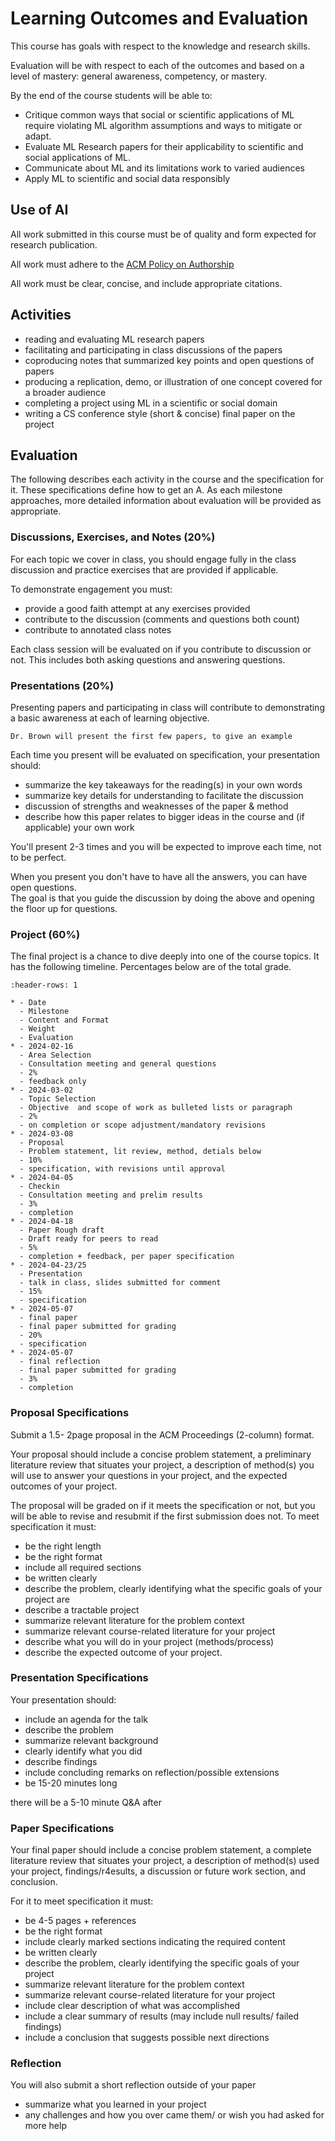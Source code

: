 # Learning Outcomes and Evaluation



This course has goals with respect to the knowledge and research skills.  

Evaluation will be with respect to each of the outcomes and based on a level of mastery: general awareness, competency, or mastery.


By the end of the course students will be able to:
- Critique common ways that social or scientific applications of ML require violating ML algorithm assumptions and ways to mitigate or adapt.
- Evaluate ML Research papers for their applicability to scientific and social applications of ML.
- Communicate about ML and its limitations work to varied audiences
- Apply ML to scientific and social data responsibly

## Use of AI

All work submitted in this course must be of quality and form expected for research publication.  

All work must adhere to the [ACM Policy on Authorship](https://www.acm.org/publications/policies/new-acm-policy-on-authorship)

All work must be clear, concise, and include appropriate citations. 


## Activities

- reading and evaluating ML research papers
- facilitating and participating in class discussions of the papers
- coproducing notes that summarized key points and open questions of papers
- producing a replication, demo, or illustration of one concept covered for a broader audience
- completing a project using ML in a scientific or social domain
- writing a CS conference style (short & concise) final paper on the project
<!-- - reflect on methodologies used in this type of research -->

<!-- - joint annotated bibliography -->

## Evaluation


The following describes each activity in the course and the specification for it. These specifications define how to get an A.  As each milestone approaches, more detailed information about evaluation will be provided as appropriate. 

### Discussions, Exercises, and Notes (20%)

For each topic we cover in class, you should engage fully in the class discussion
and practice exercises that are provided if applicable.

To demonstrate engagement you must:
- provide a good faith attempt at any exercises provided
- contribute to the discussion (comments and questions both count)
- contribute to annotated class notes

Each class session will be evaluated on if you contribute to discussion or not. This includes both asking questions and answering questions.


### Presentations (20%)


Presenting papers and participating in class will contribute to demonstrating a basic awareness at each of learning objective.

```{warning}
Dr. Brown will present the first few papers, to give an example
```

Each time you present  will be evaluated on specification, your presentation should:
- summarize the key takeaways for the reading(s) in your own words
- summarize key details for understanding to facilitate the discussion
- discussion of strengths and weaknesses of the paper & method
- describe how this paper relates to bigger ideas in the course and (if applicable) your own work

You'll present 2-3 times and you will be expected to improve each time, not to be perfect.  

When you present you don't have to have all the answers, you can have open questions.  
The goal is that you guide the discussion by doing the above and opening the floor up for questions.



### Project (60%)

The final project is a chance to dive deeply into one of the course topics. It has the following timeline. Percentages below are of the total grade.


```{list-table}
:header-rows: 1

* - Date
  - Milestone
  - Content and Format
  - Weight
  - Evaluation
* - 2024-02-16
  - Area Selection
  - Consultation meeting and general questions
  - 2%
  - feedback only
* - 2024-03-02
  - Topic Selection
  - Objective  and scope of work as bulleted lists or paragraph
  - 2%
  - on completion or scope adjustment/mandatory revisions
* - 2024-03-08
  - Proposal
  - Problem statement, lit review, method, detials below
  - 10%
  - specification, with revisions until approval
* - 2024-04-05
  - Checkin
  - Consultation meeting and prelim results
  - 3%
  - completion
* - 2024-04-18
  - Paper Rough draft
  - Draft ready for peers to read
  - 5%
  - completion + feedback, per paper specification
* - 2024-04-23/25
  - Presentation
  - talk in class, slides submitted for comment
  - 15%
  - specification
* - 2024-05-07
  - final paper
  - final paper submitted for grading
  - 20%
  - specification
* - 2024-05-07
  - final reflection
  - final paper submitted for grading
  - 3%
  - completion
```

<!-- +presentation dates are on the [schedule](schedule) -->
<!-- *if presenting on 5/2, revision plan is due 5/4* -->

### Proposal Specifications

Submit a 1.5- 2page proposal in the ACM Proceedings (2-column) format.  

Your proposal should include a concise problem statement, a preliminary literature review that situates your project, a description of method(s) you will use to answer your questions in your project, and the expected outcomes of your project. 



The proposal will be graded on if it meets the specification or not, but you will be able to revise and resubmit if the first submission does not. To meet specification it must:

- be the right length
- be the right format
- include all required sections
- be written clearly
- describe the problem, clearly identifying what the specific goals of your project are
- describe a tractable project
- summarize relevant literature for the problem context
- summarize relevant course-related literature for your project
- describe what you will do in your project (methods/process)
- describe the expected outcome of your project.


### Presentation Specifications

Your presentation should:
- include an agenda for the talk
- describe the problem
- summarize relevant background
- clearly identify what you did
- describe findings
- include concluding remarks on reflection/possible extensions
- be 15-20 minutes long

there will be a 5-10 minute Q&A after

### Paper Specifications

Your final paper should include a concise problem statement, a complete literature review that situates your project, a description of method(s) used your project, findings/r4esults, a discussion or future work section, and conclusion. 


For it to meet specification it must:
- be 4-5 pages + references
- be the right format
- include clearly marked sections indicating the required content
- be written clearly
- describe the problem, clearly identifying the specific goals of your project
- summarize relevant literature for the problem context
- summarize relevant course-related literature for your project
- include clear description of what was accomplished
- include a clear summary of results (may include null results/ failed findings)
- include a conclusion that suggests possible next directions


### Reflection

You will also submit a short reflection outside of your paper

- summarize what you learned in your project
- any challenges and how you over came them/ or wish you had asked for more help


<!-- ## Translation Mini Project 

For one paper that you present, you will produce a short demo, illustration, or replication that makes some aspect of the the topic accessible for a broader audience.


The demo will be graded on specification and can be revised and resubmitted one time.
Your demo must:
- describe a topic accurately
- be accessible to the specified topic model
- meet the description in the proposal

With your demo or after, submit a one paragraph reflection describing what you learned doing this exercise.
The reflection will be graded on completion. -->
